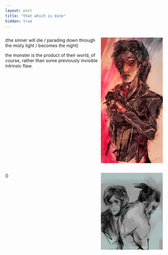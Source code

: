 ```yaml
---
layout: post
title: "that which is mine"
hidden: true
---
```


<style>
  .double {
    display: grid;
  	grid-template-columns: 3fr 2fr;
  	grid-column-gap: 10px;
  }
</style>

<div class="double" markdown="1">
<div>

  (the sinner will die / parading down through the misty light / becomes the night)
  
  the monster is the product of their world, of course, rather than some previously invisible intrinsic flaw.
</div>

![50%](../assets/blog/paints/band.png)
</div>

<div class="double" markdown="1">

()

![50%](../exul-mater/assets/heart.png)
</div>